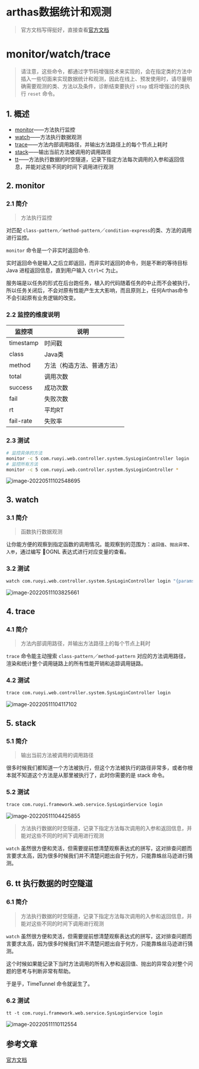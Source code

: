 # arthas数据统计和观测

>官方文档写得挺好，直接查看[官方文档](https://arthas.gitee.io/advanced-use.html#as-sh-arthas-boot)

# monitor/watch/trace

> 请注意，这些命令，都通过字节码增强技术来实现的，会在指定类的方法中插入一些切面来实现数据统计和观测，因此在线上、预发使用时，请尽量明确需要观测的类、方法以及条件，诊断结束要执行 `stop` 或将增强过的类执行 `reset` 命令。

## 1. 概述

- [monitor](https://arthas.gitee.io/monitor.html)——方法执行监控
- [watch](https://arthas.gitee.io/watch.html)——方法执行数据观测
- [trace](https://arthas.gitee.io/trace.html)——方法内部调用路径，并输出方法路径上的每个节点上耗时
- [stack](https://arthas.gitee.io/stack.html)——输出当前方法被调用的调用路径
- [tt](https://arthas.gitee.io/tt.html)——方法执行数据的时空隧道，记录下指定方法每次调用的入参和返回信息，并能对这些不同的时间下调用进行观测

## 2. monitor

### 2.1 简介

> 方法执行监控

对匹配 `class-pattern`／`method-pattern`／`condition-express`的类、方法的调用进行监控。

`monitor` 命令是一个非实时返回命令.

实时返回命令是输入之后立即返回，而非实时返回的命令，则是不断的等待目标 Java 进程返回信息，直到用户输入 `Ctrl+C` 为止。

服务端是以任务的形式在后台跑任务，植入的代码随着任务的中止而不会被执行，所以任务关闭后，不会对原有性能产生太大影响，而且原则上，任何Arthas命令不会引起原有业务逻辑的改变。

### 2.2 监控的维度说明

| 监控项    | 说明                       |
| --------- | -------------------------- |
| timestamp | 时间戳                     |
| class     | Java类                     |
| method    | 方法（构造方法、普通方法） |
| total     | 调用次数                   |
| success   | 成功次数                   |
| fail      | 失败次数                   |
| rt        | 平均RT                     |
| fail-rate | 失败率                     |

### 2.3 测试

```bash
# 监控具体的方法
monitor -c 5 com.ruoyi.web.controller.system.SysLoginController login
# 监控所有方法
monitor -c 5 com.ruoyi.web.controller.system.SysLoginController *

```

![image-20220511102548695](https://zszblog.oss-cn-beijing.aliyuncs.com/zszblog/image-20220511102548695.png)

## 3. watch

### 3.1 简介

> 函数执行数据观测

让你能方便的观察到指定函数的调用情况。能观察到的范围为：`返回值`、`抛出异常`、`入参`，通过编写 OGNL 表达式进行对应变量的查看。

### 3.2 测试

```bash
watch com.ruoyi.web.controller.system.SysLoginController login "{params,target,returnObj}" -x 2 -b -s -n 2
```



![image-20220511103825661](https://zszblog.oss-cn-beijing.aliyuncs.com/zszblog/image-20220511103825661.png)

## 4. trace

### 4.1 简介

> 方法内部调用路径，并输出方法路径上的每个节点上耗时

`trace` 命令能主动搜索 `class-pattern`／`method-pattern` 对应的方法调用路径，渲染和统计整个调用链路上的所有性能开销和追踪调用链路。

### 4.2 测试

```bash
trace com.ruoyi.web.controller.system.SysLoginController login
```

![image-20220511104117102](https://zszblog.oss-cn-beijing.aliyuncs.com/zszblog/image-20220511104117102.png)

## 5. stack

### 5.1 简介

> 输出当前方法被调用的调用路径

很多时候我们都知道一个方法被执行，但这个方法被执行的路径非常多，或者你根本就不知道这个方法是从那里被执行了，此时你需要的是 stack 命令。

### 5.2 测试

```bash
trace com.ruoyi.framework.web.service.SysLoginService login
```



![image-20220511104425855](https://zszblog.oss-cn-beijing.aliyuncs.com/zszblog/image-20220511104425855.png)



> 方法执行数据的时空隧道，记录下指定方法每次调用的入参和返回信息，并能对这些不同的时间下调用进行观测

`watch` 虽然很方便和灵活，但需要提前想清楚观察表达式的拼写，这对排查问题而言要求太高，因为很多时候我们并不清楚问题出自于何方，只能靠蛛丝马迹进行猜测。

## 6. tt 执行数据的时空隧道

### 6.1 简介

> 方法执行数据的时空隧道，记录下指定方法每次调用的入参和返回信息，并能对这些不同的时间下调用进行观测

`watch` 虽然很方便和灵活，但需要提前想清楚观察表达式的拼写，这对排查问题而言要求太高，因为很多时候我们并不清楚问题出自于何方，只能靠蛛丝马迹进行猜测。

这个时候如果能记录下当时方法调用的所有入参和返回值、抛出的异常会对整个问题的思考与判断非常有帮助。

于是乎，TimeTunnel 命令就诞生了。

### 6.2 测试

```
tt -t com.ruoyi.framework.web.service.SysLoginService login
```



![image-20220511110112554](https://zszblog.oss-cn-beijing.aliyuncs.com/zszblog/image-20220511110112554.png)

## 参考文章

[官方文档](https://arthas.gitee.io/advanced-use.html#as-sh-arthas-boot)